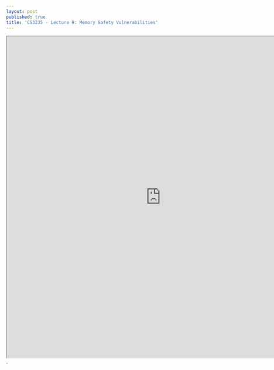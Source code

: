```yaml
---
layout: post
published: true
title: 'CS3235 - Lecture 9: Memory Safety Vulnerabilities'
---
```

<iframe src="https://drive.google.com/file/d/1n246DqqfJ8DirDYdmZfnA9kwKwshs-Yj/preview" width="840" height="880"></iframe>.
